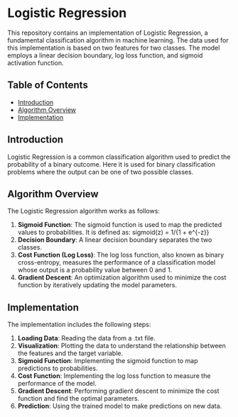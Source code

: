 # Logistic Regression

This repository contains an implementation of Logistic Regression, a fundamental classification algorithm in machine learning. The data used for this implementation is based on two features for two classes. The model employs a linear decision boundary, log loss function, and sigmoid activation function.

## Table of Contents
- [Introduction](#introduction)
- [Algorithm Overview](#algorithm-overview)
- [Implementation](#implementation)

## Introduction

Logistic Regression is a common classification algorithm used to predict the probability of a binary outcome. Here it is used for binary classification problems where the output can be one of two possible classes.

## Algorithm Overview

The Logistic Regression algorithm works as follows:

1. **Sigmoid Function**: The sigmoid function is used to map the predicted values to probabilities. It is defined as:
    sigmoid(z) = 1/{1 + e^{-z}}
2. **Decision Boundary**: A linear decision boundary separates the two classes.
3. **Cost Function (Log Loss)**: The log loss function, also known as binary cross-entropy, measures the performance of a classification model whose output is a probability value between 0 and 1.
4. **Gradient Descent**: An optimization algorithm used to minimize the cost function by iteratively updating the model parameters.

## Implementation

The implementation includes the following steps:
1. **Loading Data**: Reading the data from a .txt file.
2. **Visualization**: Plotting the data to understand the relationship between the features and the target variable.
3. **Sigmoid Function**: Implementing the sigmoid function to map predictions to probabilities.
4. **Cost Function**: Implementing the log loss function to measure the performance of the model.
5. **Gradient Descent**: Performing gradient descent to minimize the cost function and find the optimal parameters.
6. **Prediction**: Using the trained model to make predictions on new data.

